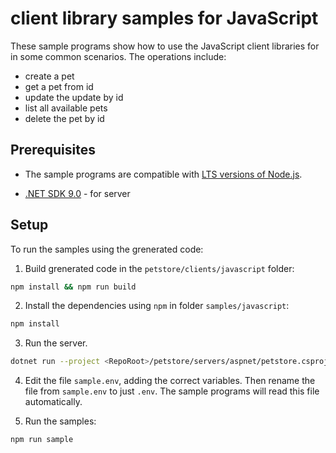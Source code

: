 # client library samples for JavaScript 

These sample programs show how to use the JavaScript client libraries for in some common scenarios.
The operations include:

- create a pet
- get a pet from id
- update the update by id
- list all available pets
- delete the pet by id

## Prerequisites

- The sample programs are compatible with [LTS versions of Node.js](https://github.com/nodejs/release#release-schedule).

- [.NET SDK 9.0](https://dotnet.microsoft.com/en-us/download/dotnet/9.0) - for server

## Setup

To run the samples using the grenerated code:

1. Build grenerated code in the `petstore/clients/javascript` folder:

```bash
npm install && npm run build
```

2. Install the dependencies using `npm` in folder `samples/javascript`:

```bash
npm install
```

3. Run the server.

```bash
dotnet run --project <RepoRoot>/petstore/servers/aspnet/petstore.csproj
```

4. Edit the file `sample.env`, adding the correct variables. Then rename the file from `sample.env` to just `.env`. The sample programs will read this file automatically.

5. Run the samples:

```bash
npm run sample
```
